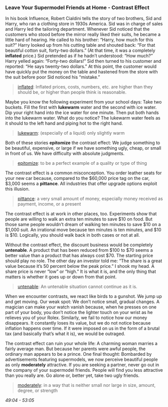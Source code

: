 ### Leave Your Supermodel Friends at Home - Contrast Effect

In his book Influence, Robert Cialdini tells the story of two brothers, Sid and Harry, who ran a clothing store in 1930s America. Sid was in charge of sales and Harry led the tailoring department. Whenever Sid noticed that the customers who stood before the mirror really liked their suits, he became a little hard of hearing. He called to his brother: “Harry, how much for this suit?” Harry looked up from his cutting table and shouted back: “For that beautiful cotton suit, forty-two dollars.” (At that time, it was a completely **inflated** price.) Sid pretended as if he hadn’t understood: “How much?” Harry yelled again: “Forty-two dollars!” Sid then turned to his customer and reported: “He says twenty-two dollars.” At this point, the customer would have quickly put the money on the table and hastened from the store with the suit before poor Sid noticed his “mistake.”

> [inflated](https://dictionary.cambridge.org/dictionary/english-chinese-traditional/inflated): Inflated prices, costs, numbers, etc. are higher than they should be, or higher than people think is reasonable.

Maybe you know the following experiment from your school days: Take two buckets. Fill the first with **lukewarm** water and the second with ice water. Dip your right hand into the ice water for one minute. Then put both hands into the lukewarm water. What do you notice? The lukewarm water feels as it should to the left hand and piping hot to the right hand.

> [lukewarm](https://dictionary.cambridge.org/dictionary/english-chinese-traditional/lukewarm): (especially of a liquid) only slightly warm

Both of these stories **epitomize** the contrast effect: We judge something to be beautiful, expensive, or large if we have something ugly, cheap, or small in front of us. We have difficulty with absolute judgments.

> [epitomize](https://dictionary.cambridge.org/dictionary/english-chinese-traditional/epitomize): to be a perfect example of a quality or type of thing

The contrast effect is a common misconception. You order leather seats for your new car because, compared to the \$60,000 price tag on the car, \$3,000 seems a **pittance**. All industries that offer upgrade options exploit this illusion.

> [pittance](https://dictionary.cambridge.org/dictionary/english-chinese-traditional/pittance): a very small amount of money, especially money received as payment, income, or a present

The contrast effect is at work in other places, too. Experiments show that people are willing to walk an extra ten minutes to save \$10 on food. But those same people wouldn’t dream of walking ten minutes to save \$10 on a \$1,000 suit. An irrational move because ten minutes is ten minutes, and \$10 is \$10. Logically, you should walk back in both cases or not at all.

Without the contrast effect, the discount business would be completely **untenable**. A product that has been reduced from \$100 to \$70 seems a better value than a product that has always cost \$70. The starting price should play no role. The other day an investor told me: “The share is a great value because it’s 50 percent below the peak price.” I shook my head. A share price is never “low” or “high.” It is what it is, and the only thing that matters is whether it goes up or down from that point.

> [untenable](https://dictionary.cambridge.org/dictionary/english-chinese-traditional/untenable): An untenable situation cannot continue as it is.

When we encounter contrasts, we react like birds to a gunshot. We jump up and get moving. Our weak spot: We don’t notice small, gradual changes. A magician can make your watch vanish because, when he presses on one part of your body, you don’t notice the lighter touch on your wrist as he relieves you of your Rolex. Similarly, we fail to notice how our money disappears. It constantly loses its value, but we do not notice because inflation happens over time. If it were imposed on us in the form of a brutal tax (and basically that’s what it is), we would be outraged.

The contrast effect can ruin your whole life: A charming woman marries a fairly average man. But because her parents were awful people, the ordinary man appears to be a prince. One final thought: Bombarded by advertisements featuring supermodels, we now perceive beautiful people as only **moderately** attractive. If you are seeking a partner, never go out in the company of your supermodel friends. People will find you less attractive than you really are. Go alone or, better yet, take two ugly friends.

> [moderately](https://dictionary.cambridge.org/dictionary/english-chinese-traditional/moderately): in a way that is neither small nor large in size, amount, degree, or strength

*49:04 - 53:05*